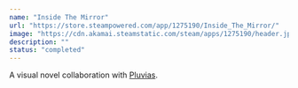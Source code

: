 ```yaml
---
name: "Inside The Mirror"
url: "https://store.steampowered.com/app/1275190/Inside_The_Mirror/"
image: "https://cdn.akamai.steamstatic.com/steam/apps/1275190/header.jpg?t=1588014876"
description: ""
status: "completed"
---
```

A visual novel collaboration with [Pluvias](https://www.instagram.com/pluvias/).